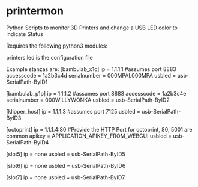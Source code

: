 # printermon
Python Scripts to monitor 3D Printers and change a USB LED color to indicate Status

Requires the following python3 modules:

printers.led is the configuration file

Example stanzas are:
[bambulab_x1c]
ip = 1.1.1.1
#assumes port 8883
accesscode = 1a2b3c4d
serialnumber = 000MPAL000MPA
usbled = usb-SerialPath-ByID1

[bambulab_p1p]
ip = 1.1.1.2
#assumes port 8883
accesscode = 1a2b3c4e
serialnumber = 000WILLYWONKA
usbled = usb-SerialPath-ByID2

[klipper_host]
ip = 1.1.1.3
#assumes port 7125
usbled = usb-SerialPath-ByID3

[octoprint]
ip = 1.1.1.4:80
#Provide the HTTP Port for octoprint, 80, 5001 are common
apikey = APPLICATION_APIKEY_FROM_WEBGUI
usbled = usb-SerialPath-ByID4

[slot5]
ip = none
usbled = usb-SerialPath-ByID5

[slot6]
ip = none
usbled = usb-SerialPath-ByID6

[slot7]
ip = none
usbled = usb-SerialPath-ByID7

